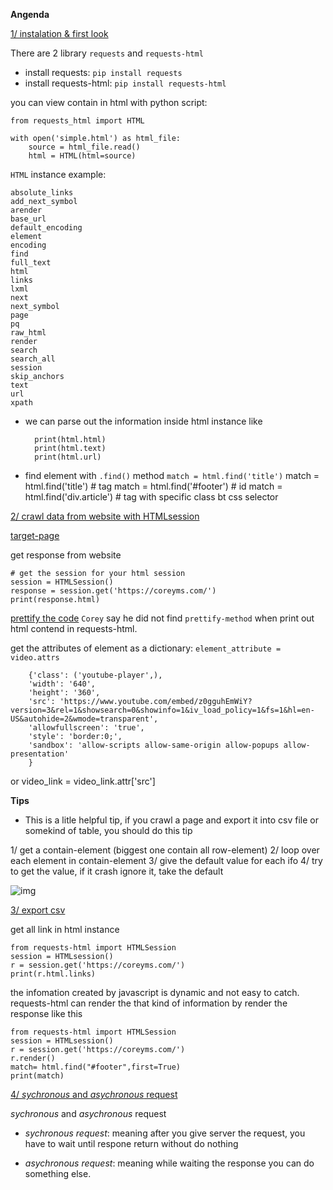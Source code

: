 **Angenda**

[1/ instalation & first look](/requests-html/sub1)

There are 2 library `requests` and `requests-html`

- install requests: `pip install requests`
- install requests-html: `pip install requests-html`

you can view contain in html with python script:

    from requests_html import HTML

    with open('simple.html') as html_file:
        source = html_file.read()
        html = HTML(html=source)

`HTML` instance example:

    absolute_links
    add_next_symbol
    arender
    base_url
    default_encoding
    element
    encoding
    find
    full_text
    html
    links
    lxml
    next
    next_symbol
    page
    pq
    raw_html
    render
    search
    search_all
    session
    skip_anchors
    text
    url
    xpath

- we can parse out the information inside html instance like

        print(html.html)
        print(html.text)
        print(html.url)

- find element with `.find()` method `match = html.find('title')`
    match = html.find('title') # tag
    match = html.find('#footer') # id
    match = html.find('div.article') # tag with specific class bt css selector

[2/ crawl data from website with HTMLsession](/requests-html/sub2)

[target-page](https://coreyms.com/)

get response from website

    # get the session for your html session
    session = HTMLSession()
    response = session.get('https://coreyms.com/')
    print(response.html)

[prettify the code](https://codebeautify.org/htmlviewer)
`Corey` say he did not find `prettify-method` when print out html contend in requests-html.

get the attributes of element as a dictionary: `element_attribute = video.attrs`

        {'class': ('youtube-player',),
        'width': '640',
        'height': '360',
        'src': 'https://www.youtube.com/embed/z0gguhEmWiY?version=3&rel=1&showsearch=0&showinfo=1&iv_load_policy=1&fs=1&hl=en-US&autohide=2&wmode=transparent',
        'allowfullscreen': 'true',
        'style': 'border:0;',
        'sandbox': 'allow-scripts allow-same-origin allow-popups allow-presentation'
        }
or 
        video_link = video_link.attr['src']

**Tips**
- This is a litle helpful tip, if you crawl a page and export it into csv file or somekind of table, you should do this tip

1/ get a contain-element (biggest one contain all row-element)
2/ loop over each element in contain-element
3/ give the default value for each ifo
4/ try to get the value, if it crash ignore it, take the default

![img](/imgs/useless_infomation.png)

[3/ export csv](/requests-html/sub3)

get all link in html instance

    from requests-html import HTMLSession
    session = HTMLsession()
    r = session.get('https://coreyms.com/')
    print(r.html.links)

the infomation created by javascript is dynamic and not easy to catch. requests-html can render the that kind of information by render the response like this

    from requests-html import HTMLSession
    session = HTMLsession()
    r = session.get('https://coreyms.com/')
    r.render()
    match= html.find("#footer",first=True)
    print(match)

[4/ *sychronous* and *asychronous* request](/requests-html/sub4)

*sychronous* and *asychronous* request

- *sychronous request*: meaning after you give server the request, you have to wait until respone return without do nothing

- *asychronous request*: meaning while waiting the response you can do something else. 